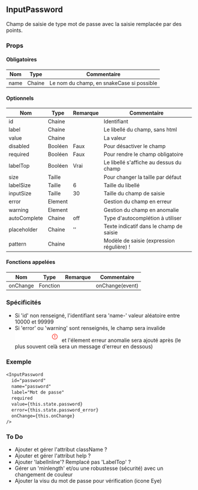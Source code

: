 ## InputPassword

Champ de saisie de type mot de passe avec la saisie remplacée par des points.

### Props

#### Obligatoires

| Nom          | Type     | Commentaire                                       |
| ------------ | -------- | ------------------------------------------------- |
| name         | Chaine   | Le nom du champ, en snakeCase si possible         |

#### Optionnels

| Nom          | Type     | Remarque | Commentaire                                       |
| ------------ | -------- | -------- | ------------------------------------------------- |
| id           | Chaine   |          | Identifiant                                       |
| label        | Chaine   |          | Le libellé du champ, sans html                    |
| value        | Chaine   |          | La valeur                                         |
| disabled     | Booléen  | Faux     | Pour désactiver le champ                          |
| required     | Booléen  | Faux     | Pour rendre le champ obligatoire                  |
| labelTop     | Booléen  | Vrai     | Le libellé s'affiche au dessus du champ           |
| size         | Taille   |          | Pour changer la taille par défaut                 |
| labelSize    | Taille   | 6        | Taille du libellé                                 |
| inputSize    | Taille   | 30       | Taille du champ de saisie                         |
| error        | Element  |          | Gestion du champ en erreur                        |
| warning      | Element  |          | Gestion du champ en anomalie                      |
| autoComplete | Chaine   | off      | Type d'autocomplétion à utiliser                  |
| placeholder  | Chaine   | ''       | Texte indicatif dans le champ de saisie           |
| pattern      | Chaine   |          | Modèle de saisie (expression régulière) !         |

#### Fonctions appelées

| Nom          | Type     | Remarque | Commentaire                                       |
| ------------ | -------- | -------- | ------------------------------------------------- |
| onChange     | Fonction |          | onChange(event)                                   |

### Spécificités

- Si 'id' non renseigné, l'identifiant sera 'name-' valeur aléatoire entre 10000 et 99999
- Si 'error' ou 'warning' sont renseignés, le champ sera invalide ![](./is_invalid.png) et
  l'élement erreur anomalie sera ajouté après
  (le plus souvent celà sera un message d'erreur en dessous)

### Exemple

```
<InputPassword
  id="password"
  name="password"
  label="Mot de passe"
  required
  value={this.state.password}
  error={this.state.password_error}
  onChange={this.onChange}
/>
```

### To Do

- Ajouter et gérer l'attribut className ?
- Ajouter et gérer l'attribut help ?
- Ajouter 'labelInline'? Remplacé pas 'LabelTop' ?
- Gérer un 'minlength' et/ou une robustesse (sécurité) avec un changement de couleur
- Ajouter la visu du mot de passe pour vérification (icone Eye)
